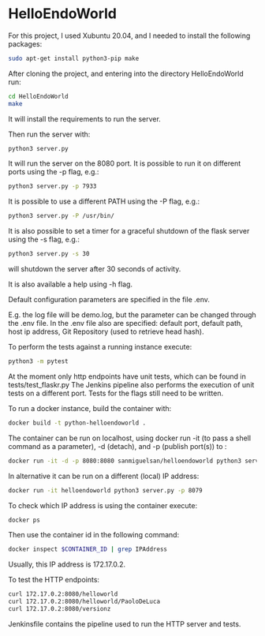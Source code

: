 # HelloEndoWorld

For this project, I used Xubuntu 20.04, and I needed to install the following packages:

```bash
sudo apt-get install python3-pip make
```

After cloning the project, and entering into the directory HelloEndoWorld run:

```bash
cd HelloEndoWorld
make

```


It will install the requirements to run the server.

Then run the server with:
```bash
python3 server.py
```

It will run the server on the 8080 port.
It is possible to run it on different ports using the -p flag, e.g.:

```bash
python3 server.py -p 7933
```

It is possible to use a different PATH using the -P flag, e.g.:
```bash
python3 server.py -P /usr/bin/
```

It is also possible to set a timer for a graceful shutdown of the flask server using the -s flag, e.g.:
```bash
python3 server.py -s 30
```
will shutdown the server after 30 seconds of activity.

It is also available a help using -h flag.

Default configuration parameters are specified in the file .env.

E.g. the log file will be demo.log, but the parameter can be changed through the .env file.
In the .env file also are specified: default port, default path, host ip address, Git Repository (used to retrieve head hash).

To perform the tests against a running instance execute:

```bash
python3 -m pytest
```

At the moment only http endpoints have unit tests, which can be found in tests/test_flaskr.py
The Jenkins pipeline also performs the execution of unit tests on a different port.
Tests for the flags still need to be written.

To run a docker instance, build the container with:
```bash
docker build -t python-helloendoworld .
```
The container can be run on localhost, using docker run -it (to pass a shell command as a parameter), -d (detach), and -p (publish port(s)) to :

```bash
docker run -it -d -p 8080:8080 sanmiguelsan/helloendoworld python3 server.py
```
In alternative it can be run on a different (local) IP address:
```bash
docker run -it helloendoworld python3 server.py -p 8079
```
To check which IP address is using the container execute:
```bash
docker ps
```
Then use the container id in the following command:
```bash
docker inspect $CONTAINER_ID | grep IPAddress
```
Usually, this IP address is 172.17.0.2.

To test the HTTP endpoints:
```bash
curl 172.17.0.2:8080/helloworld
curl 172.17.0.2:8080/helloworld/PaoloDeLuca
curl 172.17.0.2:8080/versionz
```
Jenkinsfile contains the pipeline used to run the HTTP server and tests.
